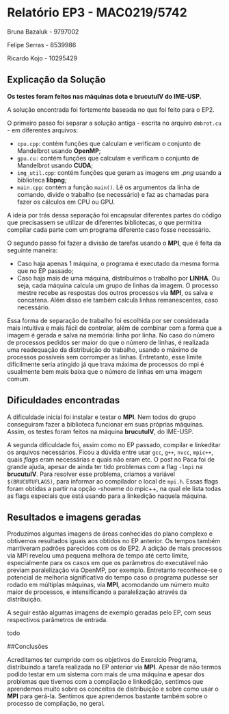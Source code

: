 # Relatório EP3 - MAC0219/5742

Bruna Bazaluk - 9797002

Felipe Serras - 8539986

Ricardo Kojo - 10295429

## Explicação da Solução

**Os testes foram feitos nas máquinas dota e brucutuIV do IME-USP.**

A solução encontrada foi fortemente baseada no que foi feito para o EP2.

O primeiro passo foi separar a solução antiga - escrita no arquivo `dmbrot.cu` - em diferentes arquivos:

- `cpu.cpp`: contém funções que calculam e verificam o conjunto de Mandelbrot usando **OpenMP**;
- `gpu.cu:` contém funções que calculam e verificam o conjunto de Mandelbrot usando **CUDA**;
- `img_util.cpp`: contém funções que geram as imagens em _.png_ usando a biblioteca **libpng**;
- `main.cpp`: contém a função `main()`. Lê os argumentos da linha de comando, divide o trabalho (se necessário) e faz as chamadas para fazer os cálculos em CPU ou GPU.

A ideia por trás dessa separação foi encapsular diferentes partes do código que precisassem se utilizar de diferentes bibliotecas, o que permitira compilar cada parte com um programa diferente caso fosse necessário.

O segundo passo foi fazer a divisão de tarefas usando o **MPI**, que é feita da seguinte maneira:

- Caso haja apenas 1 máquina, o programa é executado da mesma forma que no EP passado;
- Caso haja mais de uma máquina, distribuímos o trabalho por **LINHA**. Ou seja, cada máquina calcula um grupo de linhas da imagem. O processo mestre recebe as respostas dos outros processos via **MPI**, os salva e concatena. Além disso ele também calcula linhas remanescentes, caso necessário.

Essa forma de separação de trabalho foi escolhida por ser considerada mais intuitiva e mais fácil de controlar, além de combinar com a forma que a imagem é gerada e salva na memória: linha por linha. No caso do número de processos pedidos ser maior do que o número de linhas, é realizada uma readequação da distribuição do trabalho, usando o máximo de processos possíveis sem corromper as linhas. Entretanto, esse limite dificilmente seria atingido já que trava máxima de processos do mpi é usualmente bem mais baixa que o número de linhas em uma imagem comum.


## Dificuldades encontradas

A dificuldade inicial foi instalar e testar o **MPI**. Nem todos do grupo conseguiram fazer a biblioteca funcionar em suas próprias máquinas. Assim, os testes foram feitos na máquina **brucutuIV**, do IME-USP.

A segunda dificuldade foi, assim como no EP passado, compilar e linkeditar os arquivos necessários. Ficou a dúvida entre usar `gcc`, `g++`, `nvcc`, `mpic++`, quais _flags_ eram necessárias e quais não eram etc. O post no Paca foi de grande ajuda, apesar de ainda ter tido problemas com a flag `-lmpi` na **brucutuIV**. Para resolver esse problema, criamos a variável `$(BRUCUTUFLAGS)`, para informar ao compilador o local de `mpi.h`. Essas flags foram obtidas a partir na opção -showme do mpic++, na qual ele lista todas as flags especiais que está usando para a linkedição naquela máquina.

##  Resultados e imagens geradas

Produzimos algumas imagens de áreas conhecidas do plano complexo e obtivemos resultados iguais aos obtidos no EP anterior. Os tempos também mantiveram padrões parecidos com os do EP2. A adição de mais processos via MPI revelou uma pequena melhora de tempo até certo limite, especialmente para os casos em que os parâmetros do executável não previam paralelização via OpenMP, por exemplo. Entretanto reconhece-se o potencial de melhoria significativa do tempo caso o programa pudesse ser rodado em múltiplas máquinas, via **MPI**, acomodando um número muito maior de processos, e intensificando a paralelização através da distribuição.

A seguir estão algumas imagens de exemplo geradas pelo EP, com seus respectivos parâmetros de entrada.

todo


##Conclusões

Acreditamos ter cumprido com os objetivos do Exercício Programa, distribuindo a tarefa realizada no EP anterior via **MPI**. Apesar de não termos podido testar em um sistema com mais de uma máquina e apesar dos problemas que tivemos com a compilação e linkedição, sentimos que aprendemos muito sobre os conceitos de distribuição e sobre como usar o **MPI** para gerá-la. Sentimos que aprendemos bastante também sobre o processo de compilação, no geral.
